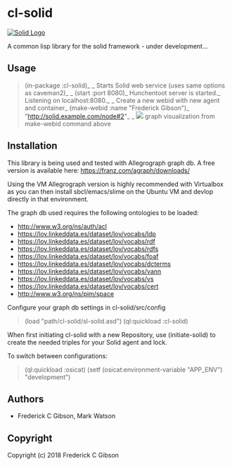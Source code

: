 # cl-solid

[![Solid Logo](https://avatars3.githubusercontent.com/u/14262490?v=3&s=200)](https://github.com/solid/solid)

A common lisp library for the solid framework - under development...

## Usage

>(in-package :cl-solid)_
_
Starts Solid web service (uses same options as caveman2)_
_
>(start :port 8080)_
>Hunchentoot server is started._
>Listening on localhost:8080._
_
Create a new webid with new agent and container_
>(make-webid :name "Frederick Gibson")_
>"<http://solid.example.com/node#2>"_
_
[![](https://graphmetrix.com/images/solid-webid.png)](https://github.com/gibsonf1/cl-solid)
>graph visualization from make-webid command above

## Installation

This library is being used and tested with Allegrograph graph db.  A free version is available here: https://franz.com/agraph/downloads/

Using the VM Allegrograph version is highly recommended with Virtualbox as you can then install sbcl/emacs/slime on the Ubuntu VM and devlop directly in that environment.

The graph db used requires the following ontologies to be loaded:

* http://www.w3.org/ns/auth/acl
* https://lov.linkeddata.es/dataset/lov/vocabs/ldp
* https://lov.linkeddata.es/dataset/lov/vocabs/rdf
* https://lov.linkeddata.es/dataset/lov/vocabs/rdfs
* https://lov.linkeddata.es/dataset/lov/vocabs/foaf
* https://lov.linkeddata.es/dataset/lov/vocabs/dcterms
* https://lov.linkeddata.es/dataset/lov/vocabs/vann
* https://lov.linkeddata.es/dataset/lov/vocabs/vs
* https://lov.linkeddata.es/dataset/lov/vocabs/cert
* http://www.w3.org/ns/pim/space

Configure your graph db settings in cl-solid/src/config

>(load "path/cl-solid/sl-solid.asd")
>(ql:quickload :cl-solid)

When first initiating cl-solid with a new Repository, use (initiate-solid) to create the needed triples for your Solid agent and lock.

To switch between configurations:

>(ql:quickload :osicat)
>(setf (osicat:environment-variable "APP_ENV") "development")


## Authors

* Frederick C Gibson, Mark Watson

## Copyright

Copyright (c) 2018 Frederick C Gibson


